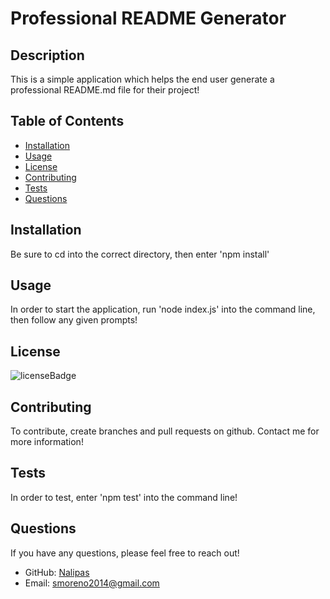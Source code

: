 # Professional README Generator

## Description

This is a simple application which helps the end user generate a professional README.md file for their project!

## Table of Contents

* [Installation](#installation)
* [Usage](#usage)
* [License](#license)
* [Contributing](#contributing)
* [Tests](#tests)
* [Questions](#questions)

## Installation

Be sure to cd into the correct directory, then enter 'npm install'

## Usage

In order to start the application, run 'node index.js' into the command line, then follow any given prompts!

## License


![licenseBadge](https://img.shields.io/badge/license-MIT-blue.svg)

## Contributing

To contribute, create branches and pull requests on github. Contact me for more information!

## Tests

In order to test, enter 'npm test' into the command line!

## Questions

If you have any questions, please feel free to reach out!

- GitHub: [Nalipas](https://github.com/Nalipas)
- Email: smoreno2014@gmail.com

